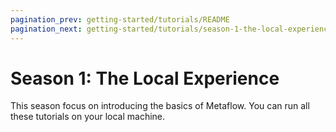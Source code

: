 ```yaml
---
pagination_prev: getting-started/tutorials/README
pagination_next: getting-started/tutorials/season-1-the-local-experience/episode00
---
```


# Season 1: The Local Experience

This season focus on introducing the basics of Metaflow. You can run all these tutorials
on your local machine.
